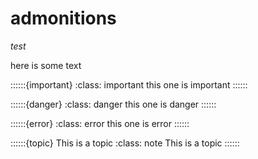 # admonitions

_test_

here is some text

::::::{important}
:class: important
this one is important
::::::

::::::{danger}
:class: danger
this one is danger
::::::

::::::{error}
:class: error
this one is error
::::::

::::::{topic} This is a topic
:class: note
This is a topic
::::::